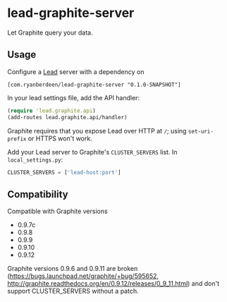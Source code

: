 # lead-graphite-server

Let Graphite query your data.

## Usage

Configure a [Lead](https://github.com/also/lead) server with a dependency on

```
[com.ryanberdeen/lead-graphite-server "0.1.0-SNAPSHOT"]
```

In your lead settings file, add the API handler:

```clojure
(require 'lead.graphite.api)
(add-routes lead.graphite.api/handler)
```

Graphite requires that you expose Lead over HTTP at `/`; using `set-uri-prefix` or HTTPS won't work.

Add your Lead server to Graphite's `CLUSTER_SERVERS` list. In `local_settings.py`:

```python
CLUSTER_SERVERS = ['lead-host:port']
```

## Compatibility

Compatible with Graphite versions

* 0.9.7c
* 0.9.8
* 0.9.9
* 0.9.10
* 0.9.12

Graphite versions 0.9.6 and 0.9.11 are broken (https://bugs.launchpad.net/graphite/+bug/595652, http://graphite.readthedocs.org/en/0.9.12/releases/0_9_11.html) and don't support CLUSTER_SERVERS without a patch.
